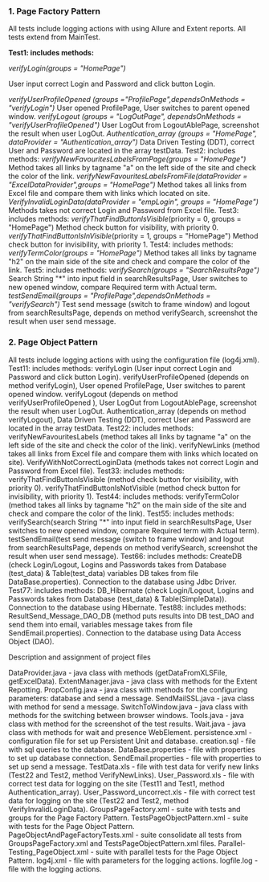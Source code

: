 ### 1.   Page Factory Pattern

<p>All tests include logging actions with using Allure and Extent reports. All tests extend from MainTest.</p>
<b>Test1: includes methods:</b>
<p><i>verifyLogin(groups = "HomePage")</i></p>
<p>User input correct Login and Password and click button Login.</p>
<i>verifyUserProfileOpened (groups ="ProfilePage",dependsOnMethods = "verifyLogin")</i>
User opened ProfilePage, User switches to parent opened window.
<i>verifyLogout (groups = "LogOutPage", dependsOnMethods = "verifyUserProfileOpened")</i>
User LogOut from LogoutAblePage, screenshot the result when user LogOut.
<i>Authentication_array (groups = "HomePage", dataProvider = "Authentication_array")</i>
Data Driven Testing (DDT), correct User and Password are located in the array testData.
Test2: includes methods:
<i>verifyNewFavouritesLabelsFromPage(groups = "HomePage")</i>
Method takes all links by tagname "a" on the left side of the site and check the color of the link.
<i>verifyNewFavouritesLabelsFromFile(dataProvider = "ExcelDataProvider",groups = "HomePage")</i>
Method takes all links from Excel file and compare them with links which located on site.
<i>VerifyInvalidLoginData(dataProvider = "empLogin", groups = "HomePage")</i>
Methods takes not correct Login and Password from Excel file.
Test3: includes methods:
<i>verifyThatFindButtonIsVisible</i>(priority = 0, groups = "HomePage")</i>
Method check button for visibility, with priority 0.
<i>verifyThatFindButtonIsInVisible</i>(priority = 1, groups = "HomePage")</i>
Method check button for invisibility, with priority 1.
Test4: includes methods:
<i>verifyTermColor(groups = "HomePage")</i>
Method takes all links by tagname "h2" on the main side of the site and check and compare the color of the link.
Test5: includes methods:
<i>verifySearch(groups = "SearchResultsPage")</i>
Search String "*" into input field in searchResultsPage, User switches to new opened window, compare Required term with Actual term.
<i>testSendEmail(groups = "ProfilePage",dependsOnMethods = "verifySearch")</i>
Test send message (switch to frame window)  and logout from searchResultsPage, depends on method verifySearch, screenshot the result when user send message.

### 2.   Page Object Pattern


All tests include logging actions with using the configuration file (log4j.xml).
Test11: includes methods:
verifyLogin (User input correct Login and Password and click button Login).
verifyUserProfileOpened (depends on method verifyLogin), User opened ProfilePage, User switches to parent opened window.
verifyLogout (depends on method verifyUserProfileOpened ), User LogOut from LogoutAblePage, screenshot the result when user LogOut.
Authentication_array (depends on method verifyLogout), Data Driven Testing (DDT), correct User and Password are located in the array  testData.
Test22: includes methods:
verifyNewFavouritesLabels (method takes all links by tagname "a" on the left side of the site and check the color of the link).
verifyNewLinks (method takes all links from Excel file and compare them with links which located on site).
VerifyWithNotCorrectLoginData (methods takes not correct Login and Password from Excel file).
Test33: includes methods:
verifyThatFindButtonIsVisible (method check button for visibility, with priority 0).
verifyThatFindButtonIsNotVisible (method check button for invisibility, with priority 1).
Test44: includes methods:
verifyTermColor (method takes all links by tagname "h2" on the main side of the site and check and compare the color of the link).
Test55: includes methods:
verifySearch(search String "*" into input field in searchResultsPage, User switches to new opened window, compare Required term with Actual term).
testSendEmail(test send message (switch to frame window)  and logout from searchResultsPage, depends on method verifySearch, screenshot the result when user send message).
Test66: includes methods:
CreateDB (check Login/Logout, Logins and Passwords takes from Database (test_data) & Table(test_data) variables DB takes from file DataBase.properties). Connection to the database using Jdbc Driver.
Test77: includes methods:
DB_Hibernate (check Login/Logout, Logins and Passwords takes from Database (test_data) & Table(SimpleData)). Connection to the database using Hibernate.
Test88: includes methods:
ResultSend_Message_DAO_DB (method puts results into DB test_DAO and send them into email, variables message takes from file SendEmail.properties). Connection to the database using Data Access Object (DAO).

Description and assignment of project files

DataProvider.java - java class with methods (getDataFromXLSFile, getExcelData).
ExtentManager.java - java class with methods for the Extent Repotting.
PropConfig.java - java class with methods for the configuring parameters: database and send a message.
SendMailSSL.java - java class with method for send a message.
SwitchToWindow.java - java class with methods for the switching between browser windows.
Tools.java - java class with method for the screenshot of the test results.
Wait.java - java class with methods for wait and presence WebElement.
persistence.xml - configuration file for set up Persistent Unit and database.
creation.sql - file with sql queries to the database.
DataBase.properties - file with  properties to set up database connection.
SendEmail.properties - file with  properties to set up send a message.
TestData.xls - file with test data for verify new links (Test22 and Test2, method VerifyNewLinks).
User_Password.xls - file with correct test data for logging on the site (Test11 and Test1, method Authentication_array).
User_Password_uncorrect.xls - file with correct test data for logging on the site (Test22 and Test2, method VerifyInvalidLoginData).
GroupsPageFactory.xml - suite with tests and groups for the Page Factory Pattern.
TestsPageObjectPattern.xml - suite with tests for the Page Object Pattern.
PageObjectAndPageFactoryTests.xml - suite consolidate all tests from GroupsPageFactory.xml and TestsPageObjectPattern.xml files.
Parallel-Testing_PageObject.xml - suite with parallel tests for the Page Object Pattern.
log4j.xml - file with parameters for the logging actions.
logfile.log - file with the logging actions.
